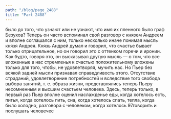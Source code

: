 ```yaml
---
path: "/blog/page_2488"
title: "Part 2488"
---
```


 было до того, что узнают или не узнают, что имя их пленного было граф Безухов?
Теперь он часто вспоминал свой разговор с князем Андреем и вполне соглашался с ним, только несколько иначе понимая мысль князя Андрея. Князь Андрей думал и говорил, что счастье бывает только отрицательное, но он говорил это с оттенком горечи и иронии. Как будто, говоря это, он высказывал другую мысль — о том, что все вложенные в нас стремленья к счастью положительному вложены только для того, чтобы, не удовлетворяя, мучить нас. Но Пьер без всякой задней мысли признавал справедливость этого. Отсутствие страданий, удовлетворение потребностей и вследствие того свобода выбора занятий, т. е. образа жизни, представлялись теперь Пьеру несомненным и высшим счастьем человека. Здесь, теперь только, в первый раз Пьер вполне оценил наслажденье еды, когда хотелось есть, питья, когда хотелось пить, сна, когда хотелось спать, тепла, когда было холодно, разговора с человеком, когда хотелось 97говорить и послушать человечес
